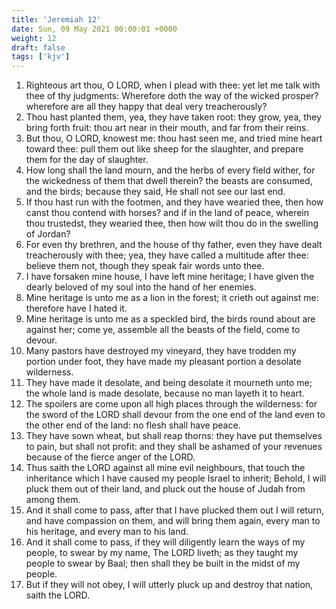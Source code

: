 ```yaml
---
title: 'Jeremiah 12'
date: Sun, 09 May 2021 00:00:01 +0000
weight: 12
draft: false
tags: ['kjv'] 
---
```


1. Righteous art thou, O LORD, when I plead with thee: yet let me talk with thee of thy judgments: Wherefore doth the way of the wicked prosper? wherefore are all they happy that deal very treacherously?
2. Thou hast planted them, yea, they have taken root: they grow, yea, they bring forth fruit: thou art near in their mouth, and far from their reins.
3. But thou, O LORD, knowest me: thou hast seen me, and tried mine heart toward thee: pull them out like sheep for the slaughter, and prepare them for the day of slaughter.
4. How long shall the land mourn, and the herbs of every field wither, for the wickedness of them that dwell therein? the beasts are consumed, and the birds; because they said, He shall not see our last end.
5. If thou hast run with the footmen, and they have wearied thee, then how canst thou contend with horses? and if in the land of peace, wherein thou trustedst, they wearied thee, then how wilt thou do in the swelling of Jordan?
6. For even thy brethren, and the house of thy father, even they have dealt treacherously with thee; yea, they have called a multitude after thee: believe them not, though they speak fair words unto thee.
7. I have forsaken mine house, I have left mine heritage; I have given the dearly beloved of my soul into the hand of her enemies.
8. Mine heritage is unto me as a lion in the forest; it crieth out against me: therefore have I hated it.
9. Mine heritage is unto me as a speckled bird, the birds round about are against her; come ye, assemble all the beasts of the field, come to devour.
10. Many pastors have destroyed my vineyard, they have trodden my portion under foot, they have made my pleasant portion a desolate wilderness.
11. They have made it desolate, and being desolate it mourneth unto me; the whole land is made desolate, because no man layeth it to heart.
12. The spoilers are come upon all high places through the wilderness: for the sword of the LORD shall devour from the one end of the land even to the other end of the land: no flesh shall have peace.
13. They have sown wheat, but shall reap thorns: they have put themselves to pain, but shall not profit: and they shall be ashamed of your revenues because of the fierce anger of the LORD.
14. Thus saith the LORD against all mine evil neighbours, that touch the inheritance which I have caused my people Israel to inherit; Behold, I will pluck them out of their land, and pluck out the house of Judah from among them.
15. And it shall come to pass, after that I have plucked them out I will return, and have compassion on them, and will bring them again, every man to his heritage, and every man to his land.
16. And it shall come to pass, if they will diligently learn the ways of my people, to swear by my name, The LORD liveth; as they taught my people to swear by Baal; then shall they be built in the midst of my people.
17. But if they will not obey, I will utterly pluck up and destroy that nation, saith the LORD.
